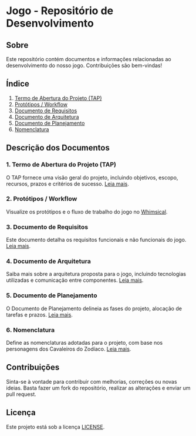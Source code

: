 # Jogo - Repositório de Desenvolvimento

## Sobre

Este repositório contém documentos e informações relacionadas ao desenvolvimento do nosso jogo. Contribuições são bem-vindas!

## Índice

1. [Termo de Abertura do Projeto (TAP)](./TAP/TAP.md)
2. [Protótipos / Workflow](https://whimsical.com/prototipos-wireframe-GV2wbxDiHEcbGzjEsCPCwK)
3. [Documento de Requisitos](./Requisitos/DocumentoDeRequisitos.md)
4. [Documento de Arquitetura](./Arquitetura/DocumentoDeArquitetura.md)  
5. [Documento de Planejamento](./Planejamento/DocumentoDePlanejamento.md)
6. [Nomenclatura](./nomenclatura/nomenclatura.md)

## Descrição dos Documentos

### 1. Termo de Abertura do Projeto (TAP)

O TAP fornece uma visão geral do projeto, incluindo objetivos, escopo, recursos, prazos e critérios de sucesso. [Leia mais](./TAP/TAP.md).

### 2. Protótipos / Workflow

Visualize os protótipos e o fluxo de trabalho do jogo no [Whimsical](https://whimsical.com/prototipos-wireframe-GV2wbxDiHEcbGzjEsCPCwK).

### 3. Documento de Requisitos

Este documento detalha os requisitos funcionais e não funcionais do jogo. [Leia mais](./Requisitos/DocumentoDeRequisitos.md).

### 4. Documento de Arquitetura

Saiba mais sobre a arquitetura proposta para o jogo, incluindo tecnologias utilizadas e comunicação entre componentes. [Leia mais](./Arquitetura/DocumentoDeArquitetura.md).

### 5. Documento de Planejamento

O Documento de Planejamento delineia as fases do projeto, alocação de tarefas e prazos. [Leia mais](./Planejamento/DocumentoDePlanejamento.md).

### 6. Nomenclatura

Define as nomenclaturas adotadas para o projeto, com base nos personagens dos Cavaleiros do Zodíaco. [Leia mais](./nomenclatura/).

## Contribuições

Sinta-se à vontade para contribuir com melhorias, correções ou novas ideias. Basta fazer um fork do repositório, realizar as alterações e enviar um pull request.

## Licença

Este projeto está sob a licença [LICENSE](./LICENSE).

